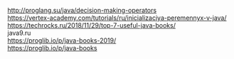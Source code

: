 http://proglang.su/java/decision-making-operators <br>
https://vertex-academy.com/tutorials/ru/inicializaciya-peremennyx-v-java/ <br>
https://techrocks.ru/2018/11/29/top-7-useful-java-books/ <br>
java9.ru <br>
https://proglib.io/p/java-books-2019/ <br>
https://proglib.io/p/java-books <br>
